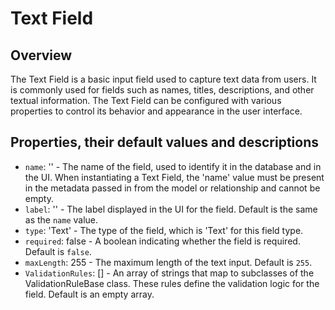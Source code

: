 # Text Field

## Overview
The Text Field is a basic input field used to capture text data from users. 
It is commonly used for fields such as names, titles, descriptions, and other textual information. 
The Text Field can be configured with various properties to control its behavior and appearance in the user interface.

## Properties, their default values and descriptions
- `name`: '' - The name of the field, used to identify it in the database and in the UI. When instantiating a Text Field, the 'name' value must be present in the metadata passed in from the model or relationship and cannot be empty.
- `label`: '' - The label displayed in the UI for the field. Default is the same as the `name` value.
- `type`: 'Text' - The type of the field, which is 'Text' for this field type.
- `required`: false - A boolean indicating whether the field is required. Default is `false`.
- `maxLength`: 255 - The maximum length of the text input. Default is `255`.
- `ValidationRules`: [] - An array of strings that map to subclasses of the ValidationRuleBase class. 
  These rules define the validation logic for the field. Default is an empty array.
